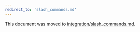 ```yaml
---
redirect_to: 'slash_commands.md'
---
```


This document was moved to [integration/slash_commands.md](slash_commands.md).
